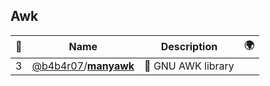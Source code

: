 ## Awk 

|:star2: | Name | Description | 🌍|
|---|---|---|---|
|3|[@b4b4r07](https://github.com/b4b4r07)/[**manyawk**](https://github.com/b4b4r07/manyawk)|:monkey: GNU AWK library||

